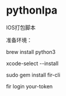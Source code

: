 # pythonIpa
IOS打包脚本

准备环境：

brew install python3

xcode-select --install

sudo gem install fir-cli

fir login your-token
